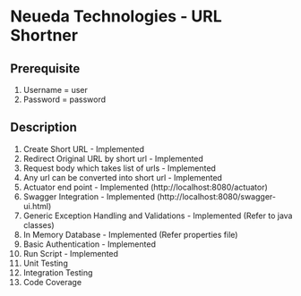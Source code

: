 Neueda Technologies - URL Shortner
==========
        
## Prerequisite
1. Username = user
2. Password = password

		
## Description
1. Create Short URL - Implemented
2. Redirect Original URL by short url - Implemented
3. Request body which takes list of urls - Implemented
4. Any url can be converted into short url - Implemented 
5. Actuator end point - Implemented (http://localhost:8080/actuator)
6. Swagger Integration - Implemented (http://localhost:8080/swagger-ui.html)
7. Generic Exception Handling and Validations - Implemented (Refer to java classes)
8. In Memory Database - Implemented (Refer properties file) 
9. Basic Authentication - Implemented
10. Run Script - Implemented
11. Unit Testing 
12. Integration Testing
13. Code Coverage